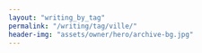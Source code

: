 ```yaml
---
layout: "writing_by_tag"
permalink: "/writing/tag/ville/"
header-img: "assets/owner/hero/archive-bg.jpg"
---
```



